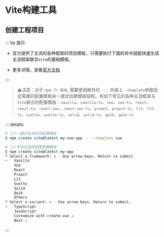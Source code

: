 # Vite构建工具

## 创建工程项目

::: tip 提示

- 官方提供了主流的各种框架的项目模板，只需要执行下面的命令就能快速生成主流框架联合`Vite`的基础模板。

- 更多详情，查看[官方文档](https://cn.vitejs.dev/guide/)

:::



> :warning:注意：对于 `npm 7+ 版本`, 需要使用额外的 `--`，并接上`--template`参数指定需要的配置模板来一键式创建模板结构，有如下常见的各种主流框架与`Vite`联合的配置模板：`vanilla`、`vanilla-ts`、`vue`、`vue-ts`、`react`、`react-ts`、`react-swc`、`react-swc-ts`、`preact`、`preact-ts`、`lit`、`lit-ts`、`svelte`、`svelte-ts`、`solid`、`solid-ts`、`qwik`、`qwik-ts`



::: details

```bash
# (1)一键式生成项目配置模板
$ npm create vite@latest my-vue-app -- --template vue

# (2)手动式选择配置配置模板
$ npm create vite@latest my-app
? Select a framework: » - Use arrow-keys. Return to submit.
>   Vanilla
    Vue
    React
    Preact
    Lit
    Svelte
    Solid
    Qwik
    Others
? Select a variant: » - Use arrow-keys. Return to submit.
>   TypeScript
    JavaScript
    Customize with create-vue ↗
    Nuxt ↗
```
:::




